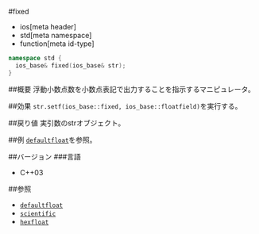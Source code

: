 #fixed
* ios[meta header]
* std[meta namespace]
* function[meta id-type]

```cpp
namespace std {
  ios_base& fixed(ios_base& str);
}
```

##概要
浮動小数点数を小数点表記で出力することを指示するマニピュレータ。

##効果
`str.setf(ios_base::fixed, ios_base::floatfield)`を実行する。

##戻り値
実引数のstrオブジェクト。

##例
[`defaultfloat`](./defaultfloat.md)を参照。

##バージョン
###言語
- C++03

##参照
- [`defaultfloat`](./defaultfloat.md)
- [`scientific`](./scientific.md)
- [`hexfloat`](./hexfloat.md)

